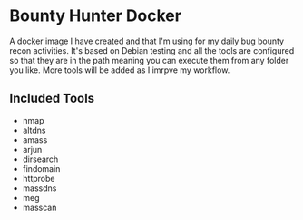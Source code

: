 # Bounty Hunter Docker
A docker image I have created and that I'm using for my daily bug bounty recon activities. It's based on Debian testing and all the tools are configured so that they are in the path meaning you can execute them from any folder you like. More tools will be added as I imrpve my workflow.

## Included Tools
* nmap
* altdns
* amass
* arjun
* dirsearch
* findomain
* httprobe
* massdns
* meg
* masscan
